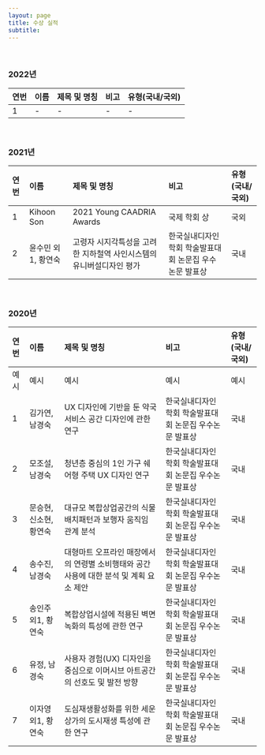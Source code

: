 ```yaml
---
layout: page
title: 수상 실적
subtitle:
---
```


<br>

### 2022년

| 연번 | 이름 | 제목 및 명칭 | 비고 | 유형(국내/국외) |
| :------ |:--- | :--- | :--- | :--- |
| 1 | - | - | - | - |

<br>

### 2021년

| 연번 | 이름 | 제목 및 명칭 | 비고 | 유형(국내/국외) |
| :------ |:--- | :--- | :--- | :--- |
| 1 | Kihoon Son | 2021 Young CAADRIA Awards | 국제 학회 상 | 국외 |
| 2 | 윤수민 외1, 황연숙 | 고령자 시지각특성을 고려한 지하철역 사인시스템의 유니버설디자인 평가 | 한국실내디자인학회 학술발표대회 논문집 우수논문 발표상 | 국내 |

<br>

### 2020년

| 연번 | 이름 | 제목 및 명칭 | 비고 | 유형(국내/국외) |
| :------ |:--- | :--- | :--- | :--- |
| 예시 | 예시 | 예시 | 예시 | 예시 |
| 1 | 김가연, 남경숙 | UX 디자인에 기반을 둔 약국 서비스 공간 디자인에 관한 연구 | 한국실내디자인학회 학술발표대회 논문집 우수논문 발표상 | 국내 |
| 2 | 모조설, 남경숙 | 청년층 중심의 1인 가구 쉐어형 주택 UX 디자인 연구 | 한국실내디자인학회 학술발표대회 논문집 우수논문 발표상 | 국내 |
| 3 | 문승현, 신소현, 황연숙 | 대규모 복합상업공간의 식물배치패턴과 보행자 움직임 관계 분석 | 한국실내디자인학회 학술발표대회 논문집 우수논문 발표상 | 국내 |
| 4 | 송수진, 남경숙 | 대형마트 오프라인 매장에서의 연령별 소비행태와 공간 사용에 대한 분석 및 계획 요소 제안 | 한국실내디자인학회 학술발표대회 논문집 우수논문 발표상 | 국내 |
| 5 | 송인주 외1, 황연숙| 복합상업시설에 적용된 벽면녹화의 특성에 관한 연구 | 한국실내디자인학회 학술발표대회 논문집 우수논문 발표상 | 국내 |
| 6 | 유정, 남경숙 | 사용자 경험(UX) 디자인을 중심으로 이머시브 아트공간의 선호도 및 발전 방향 | 한국실내디자인학회 학술발표대회 논문집 우수논문 발표상 | 국내 |
| 7 | 이자영 외1, 황연숙 | 도심재생활성화를 위한 세운상가의 도시재생 특성에 관한 연구 | 한국실내디자인학회 학술발표대회 논문집 우수논문 발표상 | 국내 |

<br>

